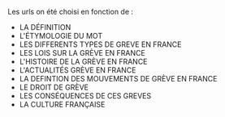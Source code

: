 Les urls on été choisi en fonction de :
- LA DÉFINITION
- L'ÉTYMOLOGIE DU MOT
- LES DIFFERENTS TYPES DE GREVE EN FRANCE
- LES LOIS SUR LA GRÈVE EN FRANCE
- L'HISTOIRE DE LA GRÈVE EN FRANCE
- L'ACTUALITÉS GRÈVE EN FRANCE
- LA DEFINTION DES MOUVEMENTS DE GRÈVE EN FRANCE
- LE DROIT DE GRÈVE
- LES CONSÉQUENCES DE CES GREVES
- LA CULTURE FRANÇAISE
